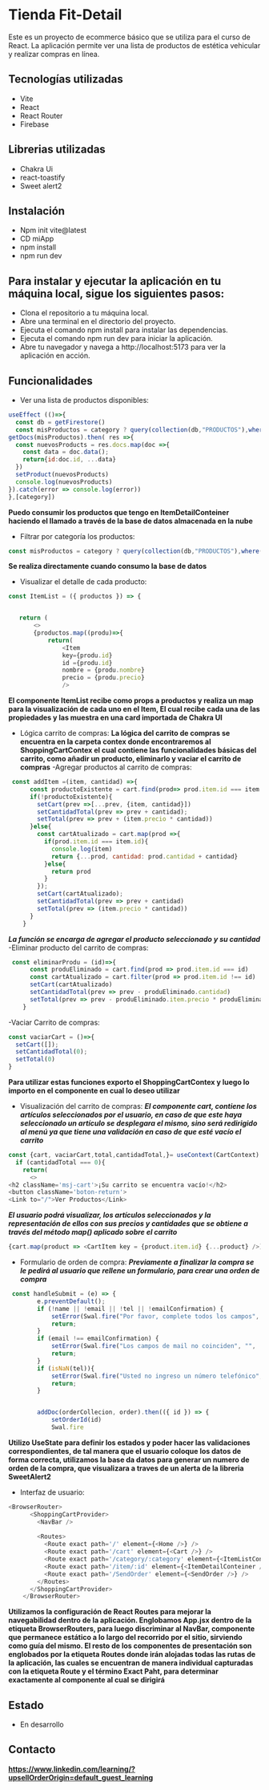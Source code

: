 # Tienda Fit-Detail
Este es un proyecto de ecommerce básico que se utiliza para el curso de React. La aplicación permite ver una lista de productos de estética vehicular y realizar compras en línea.


## Tecnologías utilizadas
- Vite
- React
- React Router
- Firebase

## Librerias utilizadas
- Chakra Ui
- react-toastify
- Sweet alert2

## Instalación
- Npm init vite@latest
- CD miApp
- npm install
- npm run dev


## Para instalar y ejecutar la aplicación en tu máquina local, sigue los siguientes pasos:
- Clona el repositorio a tu máquina local.
- Abre una terminal en el directorio del proyecto.
- Ejecuta el comando npm install para instalar las dependencias.
- Ejecuta el comando npm run dev para iniciar la aplicación.
- Abre tu navegador y navega a http://localhost:5173 para ver la aplicación en acción.
## Funcionalidades
- Ver una lista de productos disponibles:
``` javascript
useEffect (()=>{
  const db = getFirestore()
  const misProductos = category ? query(collection(db,"PRODUCTOS"),where("categoria", "==", category)): collection(db, "PRODUCTOS")
getDocs(misProductos).then( res =>{
  const nuevosProducts = res.docs.map(doc =>{
    const data = doc.data();
    return{id:doc.id, ...data}
  })
  setProduct(nuevosProducts)
  console.log(nuevosProducts)
}).catch(error => console.log(error))
},[category])
```
**Puedo consumir los productos que tengo en ItemDetailConteiner haciendo el llamado a través de la base de datos almacenada en la nube**
- Filtrar por categoría los productos:
```javascript
const misProductos = category ? query(collection(db,"PRODUCTOS"),where("categoria", "==", category)): collection(db, "PRODUCTOS")
```
**Se realiza directamente cuando consumo la base de datos**


- Visualizar el detalle de cada producto:
 ```javascript
 const ItemList = ({ productos }) => {


    return (
        <>
        {productos.map((produ)=>{
            return(
                <Item
                key={produ.id}
                id ={produ.id}
                nombre = {produ.nombre}
                precio = {produ.precio}
                />
```
**El componente ItemList recibe como props a productos y realiza un map para la visualización de cada uno en el Item, El cual recibe cada una de las propiedades y las muestra en una card importada de Chakra UI**
- Lógica carrito de compras:
**La lógica del carrito de compras se encuentra en la carpeta contex donde encontraremos al ShoppingCartContex el cual contiene las funcionalidades básicas del carrito, como añadir un producto, eliminarlo y vaciar el carrito de compras**
-Agregar productos al carrito de compras:
```javascript
 const addItem =(item, cantidad) =>{
      const productoExistente = cart.find(prod=> prod.item.id === item.id) ;
      if(!productoExistente){
        setCart(prev =>[...prev, {item, cantidad}])
        setCantidadTotal(prev => prev + cantidad);
        setTotal(prev => prev + (item.precio * cantidad))
      }else{
        const cartAtualizado = cart.map(prod =>{
          if(prod.item.id === item.id){
            console.log(item)
            return {...prod, cantidad: prod.cantidad + cantidad}
          }else{
            return prod
          }
        });
        setCart(cartAtualizado);
        setCantidadTotal(prev => prev + cantidad)
        setTotal(prev => (item.precio * cantidad))
      }
    }
```
***La función se encarga de agregar el producto seleccionado y su cantidad***
-Eliminar producto del carrito de compras:
```javascript
 const eliminarProdu = (id)=>{
      const produEliminado = cart.find(prod => prod.item.id === id)
      const cartAtualizado = cart.filter(prod => prod.item.id !== id)
      setCart(cartAtualizado)
      setCantidadTotal(prev => prev - produEliminado.cantidad)
      setTotal(prev => prev - produEliminado.item.precio * produEliminado.cantidad);
    }
```
-Vaciar Carrito de compras:
```javascript
const vaciarCart = ()=>{
  setCart([]);
  setCantidadTotal(0);
  setTotal(0)
}
```
**Para utilizar estas funciones exporto el ShoppingCartContex y luego lo importo en el componente en cual lo deseo utilizar**
- Visualización del carrito de compras:
***El componente cart, contiene los artículos seleccionados por el usuario, en caso de que este haya seleccionado un artículo se desplegara el mismo, sino será redirigido al menú ya que tiene una validación en caso de que esté vacío el carrito***
```javascript
const {cart, vaciarCart,total,cantidadTotal,}= useContext(CartContext)
  if (cantidadTotal === 0){
    return(
      <>
<h2 className='msj-cart'>¡Su carrito se encuentra vacío!</h2>
<button className='boton-return'>
<Link to="/">Ver Productos</Link>
```


***El usuario podrá visualizar, los artículos seleccionados y la representación de ellos con sus precios y cantidades que se obtiene a través del método map() aplicado sobre el carrito***


```javascript
{cart.map(product => <CartItem key = {product.item.id} {...product} />)}
```


- Formulario de orden de compra:
***Previamente a finalizar la compra se le pedirá al usuario que rellene un formulario, para crear una orden de compra***
```javascript
 const handleSubmit = (e) => {
        e.preventDefault();
        if (!name || !email || !tel || !emailConfirmation) {
            setError(Swal.fire("Por favor, complete todos los campos", "", 'error'))
            return;
        }
        if (email !== emailConfirmation) {
            setError(Swal.fire("Los campos de mail no coinciden", "", 'error'))
            return;
        }
        if (isNaN(tel)){
            setError(Swal.fire("Usted no ingreso un número telefónico","",'error'))
            return;
        }


        addDoc(orderCollecion, order).then(({ id }) => {
            setOrderId(id)
            Swal.fire
```
**Utilizo UseState para definir los estados y poder hacer las validaciones correspondientes, de tal manera que el usuario coloque los datos de forma correcta, utilizamos la base da datos para generar un numero de orden de la compra, que visualizara a traves de un alerta de la libreria SweetAlert2**
- Interfaz de usuario:
```javascript
<BrowserRouter>
      <ShoppingCartProvider>
        <NavBar />
       
        <Routes>
          <Route exact path='/' element={<Home />} />
          <Route exact path='/cart' element={<Cart />} />
          <Route exact path='/category/:category' element={<ItemListConteiner />} />
          <Route exact path='/item/:id' element={<ItemDetailConteiner />} />
          <Route exact path='/SendOrder' element={<SendOrder />} />
        </Routes>
      </ShoppingCartProvider>
    </BrowserRouter>
``````
**Utilizamos la configuración de React Routes para mejorar la navegabilidad dentro de la aplicación.
Englobamos App.jsx dentro de la etiqueta BrowserRouters, para luego discriminar al NavBar, componente que permanece estático a lo largo del recorrido por el sitio, sirviendo como guía del mismo.
El resto de los componentes de presentación son englobados por la etiqueta Routes donde irán alojadas todas las rutas de la aplicación, las cuales se encuentran de manera individual capturadas con la etiqueta Route y el término Exact Paht, para determinar exactamente al componente al cual se dirigirá**






## Estado
- En desarrollo


## Contacto
 


**https://www.linkedin.com/learning/?upsellOrderOrigin=default_guest_learning**
